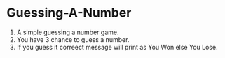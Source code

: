 # Guessing-A-Number

1. A simple guessing a number game.
2. You have 3 chance to guess a number.
3. If you guess it correect message will print as You Won else You Lose.
